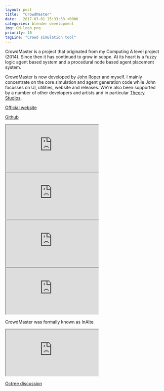 ```yaml
---
layout: post
title:  "CrowdMaster"
date:   2017-03-01 15:33:33 +0000
categories: blender development
img: CM-logo.png
priority: 10
tagLine: "Crowd simulation tool"
---
```

CrowdMaster is a project that originated from my Computing A level project (2014). Since then it has continued to grow in scope. At its heart is a fuzzy logic agent based system and a procedural node based agent placement system.

CrowdMaster is now developed by [John Roper] and myself. I mainly concentrate on the core simulation and agent generation code while John focusses on UI, utilities, website and releases. We're also been supported by a number of other developers and artists and in particular [Theory Studios].

[Official website]

[Github]

<iframe src="https://www.youtube.com/embed/m0zP3IMTmAU" class="embed-content" allowfullscreen="allowfullscreen" mozallowfullscreen="mozallowfullscreen" msallowfullscreen="msallowfullscreen" oallowfullscreen="oallowfullscreen" webkitallowfullscreen="webkitallowfullscreen"></iframe>

<iframe src="https://www.youtube.com/embed/bjGoyI8T_9Q" class="embed-content" allowfullscreen="allowfullscreen" mozallowfullscreen="mozallowfullscreen" msallowfullscreen="msallowfullscreen" oallowfullscreen="oallowfullscreen" webkitallowfullscreen="webkitallowfullscreen"></iframe>

<iframe src="https://www.youtube.com/embed/pBrFeyeq178" class="embed-content" allowfullscreen="allowfullscreen" mozallowfullscreen="mozallowfullscreen" msallowfullscreen="msallowfullscreen" oallowfullscreen="oallowfullscreen" webkitallowfullscreen="webkitallowfullscreen"></iframe>

<iframe src="https://www.youtube.com/embed/LSygDUSRpTM" class="embed-content" allowfullscreen="allowfullscreen" mozallowfullscreen="mozallowfullscreen" msallowfullscreen="msallowfullscreen" oallowfullscreen="oallowfullscreen" webkitallowfullscreen="webkitallowfullscreen"></iframe>

CrowdMaster was formally known as InAIte

<iframe src="https://www.youtube.com/embed/mO_XvHIlfr0" class="embed-content" allowfullscreen="allowfullscreen" mozallowfullscreen="mozallowfullscreen" msallowfullscreen="msallowfullscreen" oallowfullscreen="oallowfullscreen" webkitallowfullscreen="webkitallowfullscreen"></iframe>

[John Roper]: http://jmroper.com/
[Theory Studios]: http://theorystudios.com/
[Official website]: http://jmroper.com/crowdmaster/
[Github]: https://github.com/johnroper100/CrowdMaster

<a href="/cm/octree/"> Octree discussion</a>
